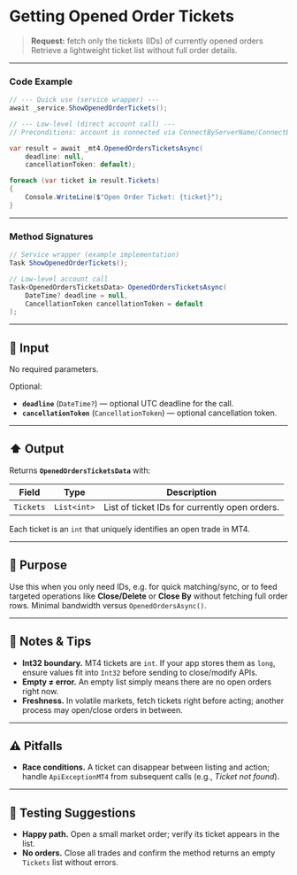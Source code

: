 # Getting Opened Order Tickets

> **Request:** fetch only the tickets (IDs) of currently opened orders
> Retrieve a lightweight ticket list without full order details.

---

### Code Example

```csharp
// --- Quick use (service wrapper) ---
await _service.ShowOpenedOrderTickets();

// --- Low-level (direct account call) ---
// Preconditions: account is connected via ConnectByServerName/ConnectByHostPort.

var result = await _mt4.OpenedOrdersTicketsAsync(
    deadline: null,
    cancellationToken: default);

foreach (var ticket in result.Tickets)
{
    Console.WriteLine($"Open Order Ticket: {ticket}");
}
```

---

### Method Signatures

```csharp
// Service wrapper (example implementation)
Task ShowOpenedOrderTickets();
```

```csharp
// Low-level account call
Task<OpenedOrdersTicketsData> OpenedOrdersTicketsAsync(
    DateTime? deadline = null,
    CancellationToken cancellationToken = default
);
```

---

## 🔽 Input

No required parameters.

Optional:

* **`deadline`** (`DateTime?`) — optional UTC deadline for the call.
* **`cancellationToken`** (`CancellationToken`) — optional cancellation token.

---

## ⬆️ Output

Returns **`OpenedOrdersTicketsData`** with:

| Field     | Type        | Description                                   |
| --------- | ----------- | --------------------------------------------- |
| `Tickets` | `List<int>` | List of ticket IDs for currently open orders. |

Each ticket is an `int` that uniquely identifies an open trade in MT4.

---

## 🎯 Purpose

Use this when you only need IDs, e.g. for quick matching/sync, or to feed targeted operations like **Close/Delete** or **Close By** without fetching full order rows. Minimal bandwidth versus `OpenedOrdersAsync()`.

---

## 🧩 Notes & Tips

* **Int32 boundary.** MT4 tickets are `int`. If your app stores them as `long`, ensure values fit into `Int32` before sending to close/modify APIs.
* **Empty ≠ error.** An empty list simply means there are no open orders right now.
* **Freshness.** In volatile markets, fetch tickets right before acting; another process may open/close orders in between.

---

## ⚠️ Pitfalls

* **Race conditions.** A ticket can disappear between listing and action; handle `ApiExceptionMT4` from subsequent calls (e.g., *Ticket not found*).

---

## 🧪 Testing Suggestions

* **Happy path.** Open a small market order; verify its ticket appears in the list.
* **No orders.** Close all trades and confirm the method returns an empty `Tickets` list without errors.
